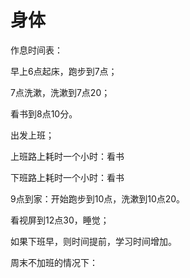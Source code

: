 # 身体

作息时间表：

早上6点起床，跑步到7点；

7点洗漱，洗漱到7点20；

看书到8点10分。

出发上班；

上班路上耗时一个小时：看书

下班路上耗时一个小时：看书

9点到家：开始跑步到10点，洗漱到10点20。

看视屏到12点30，睡觉；

如果下班早，则时间提前，学习时间增加。

周末不加班的情况下：

